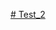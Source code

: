[# Test_2](http://ts-media.cfd/website/#model=https://raw.githubusercontent.com/Kuziini-product/Test_2/main/t2.obj)
